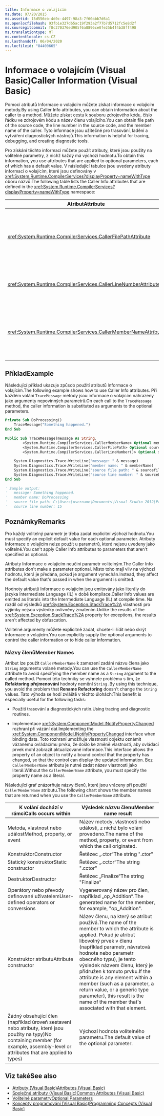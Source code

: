 ```yaml
---
title: Informace o volajícím
ms.date: 07/20/2015
ms.assetid: 15d556eb-4d0c-4497-98a3-7f60abb7d6a1
ms.openlocfilehash: 93fb1e327d65ac19f293a2f77b7d5712fc5e8d2f
ms.sourcegitcommit: f8c270376ed905f6a8896ce0fe25b4f4b38ff498
ms.translationtype: MT
ms.contentlocale: cs-CZ
ms.lasthandoff: 06/04/2020
ms.locfileid: "84400665"
---
```

# <a name="caller-information-visual-basic"></a><span data-ttu-id="a89e6-102">Informace o volajícím (Visual Basic)</span><span class="sxs-lookup"><span data-stu-id="a89e6-102">Caller Information (Visual Basic)</span></span>
<span data-ttu-id="a89e6-103">Pomocí atributů Informace o volajícím můžete získat informace o volajícím metody.</span><span class="sxs-lookup"><span data-stu-id="a89e6-103">By using Caller Info attributes, you can obtain information about the caller to a method.</span></span> <span data-ttu-id="a89e6-104">Můžete získat cestu k souboru zdrojového kódu, číslo řádku ve zdrojovém kódu a název členu volajícího.</span><span class="sxs-lookup"><span data-stu-id="a89e6-104">You can obtain file path of the source code, the line number in the source code, and the member name of the caller.</span></span> <span data-ttu-id="a89e6-105">Tyto informace jsou užitečné pro trasování, ladění a vytváření diagnostických nástrojů.</span><span class="sxs-lookup"><span data-stu-id="a89e6-105">This information is helpful for tracing, debugging, and creating diagnostic tools.</span></span>  
  
 <span data-ttu-id="a89e6-106">Pro získání těchto informací můžete použít atributy, které jsou použity na volitelné parametry, z nichž každý má výchozí hodnotu.</span><span class="sxs-lookup"><span data-stu-id="a89e6-106">To obtain this information, you use attributes that are applied to optional parameters, each of which has a default value.</span></span> <span data-ttu-id="a89e6-107">V následující tabulce jsou uvedeny atributy informací o volajícím, které jsou definovány v <xref:System.Runtime.CompilerServices?displayProperty=nameWithType> oboru názvů:</span><span class="sxs-lookup"><span data-stu-id="a89e6-107">The following table lists the Caller Info attributes that are defined in the <xref:System.Runtime.CompilerServices?displayProperty=nameWithType> namespace:</span></span>  
  
|<span data-ttu-id="a89e6-108">Atribut</span><span class="sxs-lookup"><span data-stu-id="a89e6-108">Attribute</span></span>|<span data-ttu-id="a89e6-109">Description</span><span class="sxs-lookup"><span data-stu-id="a89e6-109">Description</span></span>|<span data-ttu-id="a89e6-110">Typ</span><span class="sxs-lookup"><span data-stu-id="a89e6-110">Type</span></span>|  
|---|---|---|  
|<xref:System.Runtime.CompilerServices.CallerFilePathAttribute>|<span data-ttu-id="a89e6-111">Úplná cesta zdrojového souboru, který obsahuje volajícího.</span><span class="sxs-lookup"><span data-stu-id="a89e6-111">Full path of the source file that contains the caller.</span></span> <span data-ttu-id="a89e6-112">Toto je cesta k souboru v době kompilace.</span><span class="sxs-lookup"><span data-stu-id="a89e6-112">This is the file path at compile time.</span></span>|`String`|  
|<xref:System.Runtime.CompilerServices.CallerLineNumberAttribute>|<span data-ttu-id="a89e6-113">Číslo řádku ve zdrojovém souboru, ve kterém je volána metoda.</span><span class="sxs-lookup"><span data-stu-id="a89e6-113">Line number in the source file at which the method is called.</span></span>|`Integer`|  
|<xref:System.Runtime.CompilerServices.CallerMemberNameAttribute>|<span data-ttu-id="a89e6-114">Název metody nebo vlastnosti volajícího.</span><span class="sxs-lookup"><span data-stu-id="a89e6-114">Method or property name of the caller.</span></span> <span data-ttu-id="a89e6-115">Viz [názvy členů](#MEMBERNAMES) dále v tomto tématu.</span><span class="sxs-lookup"><span data-stu-id="a89e6-115">See [Member Names](#MEMBERNAMES) later in this topic.</span></span>|`String`|  
  
## <a name="example"></a><span data-ttu-id="a89e6-116">Příklad</span><span class="sxs-lookup"><span data-stu-id="a89e6-116">Example</span></span>  
 <span data-ttu-id="a89e6-117">Následující příklad ukazuje způsob použití atributů Informace o volajícím.</span><span class="sxs-lookup"><span data-stu-id="a89e6-117">The following example shows how to use Caller Info attributes.</span></span> <span data-ttu-id="a89e6-118">Při každém volání `TraceMessage` metody jsou informace o volajícím nahrazeny jako argumenty nepovinných parametrů.</span><span class="sxs-lookup"><span data-stu-id="a89e6-118">On each call to the `TraceMessage` method, the caller information is substituted as arguments to the optional parameters.</span></span>  
  
```vb  
Private Sub DoProcessing()  
    TraceMessage("Something happened.")  
End Sub  
  
Public Sub TraceMessage(message As String,  
        <System.Runtime.CompilerServices.CallerMemberName> Optional memberName As String = Nothing,  
        <System.Runtime.CompilerServices.CallerFilePath> Optional sourcefilePath As String = Nothing,  
        <System.Runtime.CompilerServices.CallerLineNumber()> Optional sourceLineNumber As Integer = 0)  
  
    System.Diagnostics.Trace.WriteLine("message: " & message)  
    System.Diagnostics.Trace.WriteLine("member name: " & memberName)  
    System.Diagnostics.Trace.WriteLine("source file path: " & sourcefilePath)  
    System.Diagnostics.Trace.WriteLine("source line number: " & sourceLineNumber)  
End Sub  
  
' Sample output:  
'   message: Something happened.  
'   member name: DoProcessing  
'   source file path: C:\Users\username\Documents\Visual Studio 2012\Projects\CallerInfoVB\CallerInfoVB\Form1.vb  
'   source line number: 15  
```  
  
## <a name="remarks"></a><span data-ttu-id="a89e6-119">Poznámky</span><span class="sxs-lookup"><span data-stu-id="a89e6-119">Remarks</span></span>  
 <span data-ttu-id="a89e6-120">Pro každý volitelný parametr je třeba zadat explicitní výchozí hodnotu.</span><span class="sxs-lookup"><span data-stu-id="a89e6-120">You must specify an explicit default value for each optional parameter.</span></span> <span data-ttu-id="a89e6-121">Atributy Informace o volajícím nelze použít u parametrů, které nejsou uvedeny jako volitelné.</span><span class="sxs-lookup"><span data-stu-id="a89e6-121">You can't apply Caller Info attributes to parameters that aren't specified as optional.</span></span>  
  
 <span data-ttu-id="a89e6-122">Atributy Informace o volajícím neučiní parametr volitelným.</span><span class="sxs-lookup"><span data-stu-id="a89e6-122">The Caller Info attributes don't make a parameter optional.</span></span> <span data-ttu-id="a89e6-123">Místo toho mají vliv na výchozí hodnotu, která je předána, pokud je argument vynechán.</span><span class="sxs-lookup"><span data-stu-id="a89e6-123">Instead, they affect the default value that's passed in when the argument is omitted.</span></span>  
  
 <span data-ttu-id="a89e6-124">Hodnoty atributů Informace o volajícím jsou emitovány jako literály do jazyka Intermediate Language (IL) v době kompilace.</span><span class="sxs-lookup"><span data-stu-id="a89e6-124">Caller Info values are emitted as literals into the Intermediate Language (IL) at compile time.</span></span> <span data-ttu-id="a89e6-125">Na rozdíl od výsledků <xref:System.Exception.StackTrace%2A> vlastnosti pro výjimky nejsou výsledky ovlivněny zmatením.</span><span class="sxs-lookup"><span data-stu-id="a89e6-125">Unlike the results of the <xref:System.Exception.StackTrace%2A> property for exceptions, the results aren't affected by obfuscation.</span></span>  
  
 <span data-ttu-id="a89e6-126">Volitelné argumenty můžete explicitně zadat, chcete-li řídit nebo skrýt informace o volajícím.</span><span class="sxs-lookup"><span data-stu-id="a89e6-126">You can explicitly supply the optional arguments to control the caller information or to hide caller information.</span></span>  
  
### <a name="member-names"></a><a name="MEMBERNAMES"></a><span data-ttu-id="a89e6-127">Názvy členů</span><span class="sxs-lookup"><span data-stu-id="a89e6-127">Member Names</span></span>  
 <span data-ttu-id="a89e6-128">Atribut lze použít `CallerMemberName` k zamezení zadání názvu člena jako `String` argumentu volané metody.</span><span class="sxs-lookup"><span data-stu-id="a89e6-128">You can use the `CallerMemberName` attribute to avoid specifying the member name as a `String` argument to the called method.</span></span> <span data-ttu-id="a89e6-129">Pomocí této techniky se vyhnete problému s tím, že **Refaktoring přejmenování** hodnoty nemění `String` .</span><span class="sxs-lookup"><span data-stu-id="a89e6-129">By using this technique, you avoid the problem that **Rename Refactoring** doesn't change the `String` values.</span></span> <span data-ttu-id="a89e6-130">Tato výhoda se hodí zvláště v těchto úlohách:</span><span class="sxs-lookup"><span data-stu-id="a89e6-130">This benefit is especially useful for the following tasks:</span></span>  
  
- <span data-ttu-id="a89e6-131">Použití trasování a diagnostických rutin.</span><span class="sxs-lookup"><span data-stu-id="a89e6-131">Using tracing and diagnostic routines.</span></span>  
  
- <span data-ttu-id="a89e6-132">Implementace <xref:System.ComponentModel.INotifyPropertyChanged> rozhraní při vázání dat.</span><span class="sxs-lookup"><span data-stu-id="a89e6-132">Implementing the <xref:System.ComponentModel.INotifyPropertyChanged> interface when binding data.</span></span> <span data-ttu-id="a89e6-133">Toto rozhraní umožňuje vlastnosti objektu oznámit vázanému ovládacímu prvku, že došlo ke změně vlastnosti, aby ovládací prvek mohl zobrazit aktualizované informace.</span><span class="sxs-lookup"><span data-stu-id="a89e6-133">This interface allows the property of an object to notify a bound control that the property has changed, so that the control can display the updated information.</span></span> <span data-ttu-id="a89e6-134">Bez `CallerMemberName` atributu je nutné zadat název vlastnosti jako literál.</span><span class="sxs-lookup"><span data-stu-id="a89e6-134">Without the `CallerMemberName` attribute, you must specify the property name as a literal.</span></span>  
  
 <span data-ttu-id="a89e6-135">Následující graf znázorňuje názvy členů, které jsou vráceny při použití `CallerMemberName` atributu.</span><span class="sxs-lookup"><span data-stu-id="a89e6-135">The following chart shows the member names that are returned when you use the `CallerMemberName` attribute.</span></span>  
  
|<span data-ttu-id="a89e6-136">K volání dochází v rámci</span><span class="sxs-lookup"><span data-stu-id="a89e6-136">Calls occurs within</span></span>|<span data-ttu-id="a89e6-137">Výsledek názvu členu</span><span class="sxs-lookup"><span data-stu-id="a89e6-137">Member name result</span></span>|  
|-------------------------|------------------------|  
|<span data-ttu-id="a89e6-138">Metoda, vlastnost nebo událost</span><span class="sxs-lookup"><span data-stu-id="a89e6-138">Method, property, or event</span></span>|<span data-ttu-id="a89e6-139">Název metody, vlastnosti nebo události, z nichž bylo volání provedeno.</span><span class="sxs-lookup"><span data-stu-id="a89e6-139">The name of the method, property, or event from which the call originated.</span></span>|  
|<span data-ttu-id="a89e6-140">Konstruktor</span><span class="sxs-lookup"><span data-stu-id="a89e6-140">Constructor</span></span>|<span data-ttu-id="a89e6-141">Řetězec „.ctor“</span><span class="sxs-lookup"><span data-stu-id="a89e6-141">The string ".ctor"</span></span>|  
|<span data-ttu-id="a89e6-142">Statický konstruktor</span><span class="sxs-lookup"><span data-stu-id="a89e6-142">Static constructor</span></span>|<span data-ttu-id="a89e6-143">Řetězec „.cctor“</span><span class="sxs-lookup"><span data-stu-id="a89e6-143">The string ".cctor"</span></span>|  
|<span data-ttu-id="a89e6-144">Destruktor</span><span class="sxs-lookup"><span data-stu-id="a89e6-144">Destructor</span></span>|<span data-ttu-id="a89e6-145">Řetězec „Finalize“</span><span class="sxs-lookup"><span data-stu-id="a89e6-145">The string "Finalize"</span></span>|  
|<span data-ttu-id="a89e6-146">Operátory nebo převody definované uživatelem</span><span class="sxs-lookup"><span data-stu-id="a89e6-146">User-defined operators or conversions</span></span>|<span data-ttu-id="a89e6-147">Vygenerovaný název pro člen, například „op_Addition“.</span><span class="sxs-lookup"><span data-stu-id="a89e6-147">The generated name for the member, for example, "op_Addition".</span></span>|  
|<span data-ttu-id="a89e6-148">Konstruktor atributu</span><span class="sxs-lookup"><span data-stu-id="a89e6-148">Attribute constructor</span></span>|<span data-ttu-id="a89e6-149">Název členu, na který se atribut používá.</span><span class="sxs-lookup"><span data-stu-id="a89e6-149">The name of the member to which the attribute is applied.</span></span> <span data-ttu-id="a89e6-150">Pokud je atribut libovolný prvek v členu (například parametr, návratová hodnota nebo parametr obecného typu), je tento výsledek názvem členu, který je přidružen k tomuto prvku.</span><span class="sxs-lookup"><span data-stu-id="a89e6-150">If the attribute is any element within a member (such as a parameter, a return value, or a generic type parameter), this result is the name of the member that's associated with that element.</span></span>|  
|<span data-ttu-id="a89e6-151">Žádný obsahující člen (například úroveň sestavení nebo atributy, které jsou použity na typy)</span><span class="sxs-lookup"><span data-stu-id="a89e6-151">No containing member (for example, assembly-level or attributes that are applied to types)</span></span>|<span data-ttu-id="a89e6-152">Výchozí hodnota volitelného parametru.</span><span class="sxs-lookup"><span data-stu-id="a89e6-152">The default value of the optional parameter.</span></span>|  
  
## <a name="see-also"></a><span data-ttu-id="a89e6-153">Viz také</span><span class="sxs-lookup"><span data-stu-id="a89e6-153">See also</span></span>

- [<span data-ttu-id="a89e6-154">Atributy (Visual Basic)</span><span class="sxs-lookup"><span data-stu-id="a89e6-154">Attributes (Visual Basic)</span></span>](../../language-reference/attributes.md)
- [<span data-ttu-id="a89e6-155">Společné atributy (Visual Basic)</span><span class="sxs-lookup"><span data-stu-id="a89e6-155">Common Attributes (Visual Basic)</span></span>](attributes/common-attributes.md)
- [<span data-ttu-id="a89e6-156">Volitelné parametry</span><span class="sxs-lookup"><span data-stu-id="a89e6-156">Optional Parameters</span></span>](../language-features/procedures/optional-parameters.md)
- [<span data-ttu-id="a89e6-157">Koncepty programování (Visual Basic)</span><span class="sxs-lookup"><span data-stu-id="a89e6-157">Programming Concepts (Visual Basic)</span></span>](index.md)
